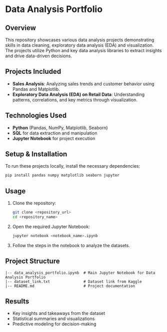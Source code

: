 # Data Analysis Portfolio

## Overview
This repository showcases various data analysis projects demonstrating skills in data cleaning, exploratory data analysis (EDA) and visualization. The projects utilize Python and key data analysis libraries to extract insights and drive data-driven decisions.

## Projects Included
- **Sales Analysis**: Analyzing sales trends and customer behavior using Pandas and Matplotlib.
- **Exploratory Data Analysis (EDA) on Retail Data**: Understanding patterns, correlations, and key metrics through visualization.
  
## Technologies Used
- **Python** (Pandas, NumPy, Matplotlib, Seaborn)
- **SQL** for data extraction and manipulation
- **Jupyter Notebook** for project execution

## Setup & Installation
To run these projects locally, install the necessary dependencies:
```bash
pip install pandas numpy matplotlib seaborn jupyter
```

## Usage
1. Clone the repository:
   ```bash
   git clone <repository_url>
   cd <repository_name>
   ```
2. Open the required Jupyter Notebook:
   ```bash
   jupyter notebook <notebook_name>.ipynb
   ```
3. Follow the steps in the notebook to analyze the datasets.

## Project Structure
```
|-- data_analysis_portfolio.ipynb  # Main Jupyter Notebook for Data Analysis Portfolio
|-- dataset_link.txt               # Dataset link from Kaggle
|-- README.md                      # Project documentation
```

## Results
- Key insights and takeaways from the dataset
- Statistical summaries and visualizations
- Predictive modeling for decision-making

